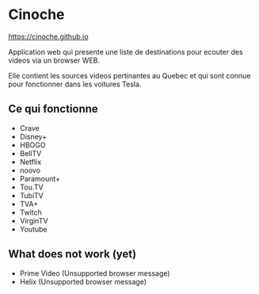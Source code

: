 # Cinoche

<https://cinoche.github.io>

Application web qui presente une liste de destinations pour ecouter des videos via un browser WEB.

Elle contient les sources videos pertinantes au Quebec et qui sont connue pour fonctionner dans les voitures Tesla.

## Ce qui fonctionne

* Crave
* Disney+
* HBOGO
* BellTV
* Netflix
* noovo
* Paramount+
* Tou.TV
* TubiTV
* TVA+
* Twitch
* VirginTV
* Youtube

## What does not work (yet)

* Prime Video (Unsupported browser message)
* Helix (Unsupported browser message)
